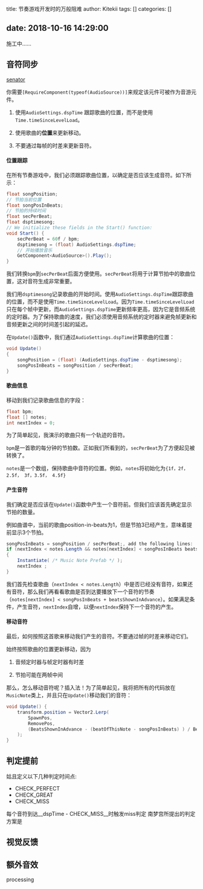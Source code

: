 title: 节奏游戏开发时的万般阻难
author: Kitekii
tags: []
categories: []

date: 2018-10-16 14:29:00
---
施工中……

## 音符同步

[senator](http://gad.qq.com/article/detail/34880)

你需要`[RequireComponent(typeof(AudioSource))]`来规定该元件可被作为音游元件。

1. 使用`AudioSettings.dspTime` 跟踪歌曲的位置，而不是使用	`Time.timeSinceLevelLoad`。

2. 使用歌曲的**位置**来更新移动。

3. 不要通过每帧的时差来更新音符。

#### 位置跟踪

在所有节奏游戏中，我们必须跟踪歌曲位置，以确定是否应该生成音符。如下所示：

```c#
float songPosition;
// 节拍当前位置
float songPosInBeats;
// 节拍的持续时间
float secPerBeat;
float dsptimesong;
// We initialize these fields in the Start() function:
void Start() {
    secPerBeat = 60f / bpm;
    dsptimesong = (float) AudioSettings.dspTime;
    // 开始播放音乐
    GetComponent<AudioSource>().Play();
}
```

我们转换`bpm`到`secPerBeat`后面方便使用。`secPerBeat`将用于计算节拍中的歌曲位置，这对音符生成非常重要。

我们用`dsptimesong`记录歌曲的开始时间。使用`AudioSettings.dspTime`跟踪歌曲的位置，而不是使用`Time.timeSinceLevelLoad`。因为`Time.timeSinceLevelLoad`只在每个帧中更新，而`AudioSettings.dspTime`更新频率更高，因为它是音频系统的定时器。为了保持歌曲的速度，我们必须使用音频系统的定时器来避免帧更新和音频更新之间的时间差引起的延迟。

在`Update()`函数中，我们通过`AudioSettings.dspTime`计算歌曲的位置：

```c#
void Update()
{
    songPosition = (float) (AudioSettings.dspTime - dsptimesong);
    songPosInBeats = songPosition / secPerBeat;
}
```

#### 歌曲信息

移动到我们记录歌曲信息的字段：

```c#
float bpm;
float [] notes;
int nextIndex = 0;
```

为了简单起见，我演示的歌曲只有一个轨迹的音符。

`bpm`是一首歌的每分钟的节拍数。正如我们所看到的，`secPerBeat`为了方便起见被转换了。

`notes`是一个数组，保持歌曲中音符的位置。例如，`notes`将初始化为`{1f，2f， 2.5f， 3f，3.5f， 4.5f}`

#### 产生音符

我们确定是否应该在`Update()`函数中产生一个音符前。但我们应该首先确定显示节拍的数量。

例如曲谱中，当前的歌曲position-in-beats为1，但是节拍3已经产生，意味着提前显示3个节拍。

```c#
songPosInBeats = songPosition / secPerBeat;, add the following lines:
if (nextIndex < notes.Length && notes[nextIndex] < songPosInBeats beatsShownInAdvance)
{
    Instantiate( /* Music Note Prefab */ );
    nextIndex ;
}
```

我们首先检查歌曲（`nextIndex < notes.Length`）中是否已经没有音符，如果还有音符，那么我们再看看歌曲是否到达要播放下一个音符的节奏（`notes[nextIndex] < songPosInBeats + beatsShownInAdvance`）。如果满足条件，产生音符，`nextIndex`自增，以便`nextIndex`保持下一个音符的产生。

#### 移动音符

最后，如何按照这首歌来移动我们产生的音符。不要通过帧的时差来移动它们。

始终按照歌曲的位置更新移动，因为

1. 音频定时器与帧定时器有时差

2. 节拍可能在两帧中间

那么，怎么移动音符呢？插入法！为了简单起见，我将把所有的代码放在`MusicNote`类上，并且只在`Update()`移动我们的音符：

```c#
void Update() {
    transform.position = Vector2.Lerp(
        SpawnPos,
        RemovePos,
        (BeatsShownInAdvance - (beatOfThisNote - songPosInBeats) ) / BeatsShownInAdvance
    );    
}
```



## 判定提前

姑且定义以下几种判定时间点:
- CHECK_PERFECT
- CHECK_GREAT
- CHECK_MISS

每个音符到达__dspTime - CHECK_MISS__时触发miss判定
南梦宫所提出的判定方案是


## 视觉反馈

## 额外音效

processing